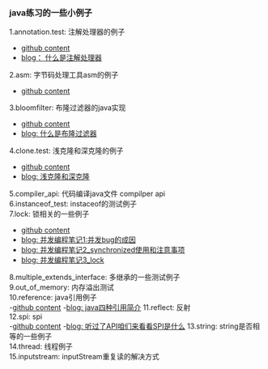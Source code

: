 ### java练习的一些小例子
1.annotation.test: 注解处理器的例子  
  - [github content](https://github.com/wxwwt/java_practice/tree/master/src/main/java/com/scott/java/task/annotation)
  - [blog： 什么是注解处理器](https://blog.csdn.net/sc9018181134/article/details/95911937)
  
2.asm: 字节码处理工具asm的例子  
  - [github content](https://github.com/wxwwt/java_practice/tree/master/src/main/java/com/scott/java/task/asm)
  
3.bloomfilter: 布隆过滤器的java实现
  - [github content](https://github.com/wxwwt/java_practice/tree/master/src/main/java/com/scott/java/task/bloomfilter)
  - [blog: 什么是布隆过滤器]( https://blog.csdn.net/sc9018181134/article/details/90344061)
  
4.clone.test: 浅克隆和深克隆的例子
  - [github content](https://github.com/wxwwt/java_practice/tree/master/src/main/java/com/scott/java/task/clone)
  - [blog: 浅克隆和深克隆](https://blog.csdn.net/sc9018181134/article/details/104054171)
  
5.compiler_api: 代码编译java文件 compilper api  
6.instanceof_test: instaceof的测试例子  
7.lock: 锁相关的一些例子  
   - [github content](https://github.com/wxwwt/java-practice/tree/master/src/main/java/com/scott/java/task/lock)
   - [blog: 并发编程笔记1:并发bug的成因](https://blog.csdn.net/sc9018181134/article/details/103114748)
   - [blog: 并发编程笔记2_synchronized使用和注意事项](https://juejin.im/post/5dda95fc518825731f569a97)
   - [blog: 并发编程笔记3_lock](https://juejin.im/post/5e24796d6fb9a02ff112d722)

8.multiple_extends_interface: 多继承的一些测试例子  
9.out_of_memory: 内存溢出测试  
10.reference: java引用例子  
  -[github content](https://github.com/wxwwt/java-practice/tree/master/src/main/java/com/scott/java/task/reference)
  -[blog: java四种引用简介](https://blog.csdn.net/sc9018181134/article/details/90578155)
11.reflect: 反射  
12.spi: spi  
  -[github content](https://github.com/wxwwt/java-practice/tree/master/src/main/java/com/scott/java/task/spi)
  -[blog:  听过了API咱们来看看SPI是什么](https://blog.csdn.net/sc9018181134/article/details/92416489)
13.string: string是否相等的一些例子  
14.thread: 线程例子  
15.inputstream: inputStream重复读的解决方式
